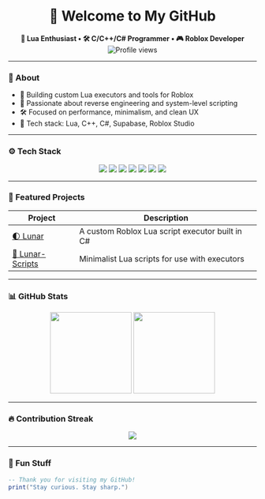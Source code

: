<h1 align="center">🌙 Welcome to My GitHub</h1>

<p align="center">
  <strong>🚀 Lua Enthusiast • 🛠️ C/C++/C# Programmer • 🎮 Roblox Developer</strong><br>
  <img src="https://komarev.com/ghpvc/?username=ItsMeD4N&style=flat-square&color=555" alt="Profile views" />
</p>

---

### 🧠 About

- 🔧 Building custom Lua executors and tools for Roblox
- 🌌 Passionate about reverse engineering and system-level scripting
- 🛠️ Focused on performance, minimalism, and clean UX
- 💬 Tech stack: Lua, C++, C#, Supabase, Roblox Studio

---

### ⚙️ Tech Stack

<p align="center">
  <img src="https://img.shields.io/badge/Lua-2C2D30?style=for-the-badge&logo=lua&logoColor=white" />
  <img src="https://img.shields.io/badge/C-2C2D30?style=for-the-badge&logo=c&logoColor=white" />
  <img src="https://img.shields.io/badge/C%23-2C2D30?style=for-the-badge&logo=csharp&logoColor=white" />
  <img src="https://img.shields.io/badge/JavaScript-2C2D30?style=for-the-badge&logo=javascript&logoColor=white" />
  <img src="https://img.shields.io/badge/React-2C2D30?style=for-the-badge&logo=react&logoColor=white" />
  <img src="https://img.shields.io/badge/Supabase-2C2D30?style=for-the-badge&logo=supabase&logoColor=white" />
  <img src="https://img.shields.io/badge/Roblox-2C2D30?style=for-the-badge&logo=roblox&logoColor=white" />
</p>

---

### 🌟 Featured Projects

| Project                                                       | Description                                     |
| ------------------------------------------------------------- | ----------------------------------------------- |
| [🌓 Lunar](https://github.com/ItsMeD4N/Lunar)                 | A custom Roblox Lua script executor built in C# |
| [📜 Lunar-Scripts](https://github.com/ItsMeD4N/Lunar-Scripts) | Minimalist Lua scripts for use with executors   |

---

### 📊 GitHub Stats

<p align="center">
  <img src="https://github-readme-stats.vercel.app/api?username=ItsMeD4N&show_icons=true&theme=dark&hide_border=true" height="165">
  <img src="https://github-readme-stats.vercel.app/api/top-langs/?username=ItsMeD4N&layout=compact&theme=dark&hide_border=true" height="165">
</p>

---

### 🔥 Contribution Streak

<p align="center">
  <img src="https://streak-stats.demolab.com?user=ItsMeD4N&theme=dark&hide_border=true" />
</p>

---

### 🧩 Fun Stuff

```lua
-- Thank you for visiting my GitHub!
print("Stay curious. Stay sharp.")
```
